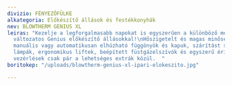 ```yaml
---
divizio: FÉNYEZŐFÜLKE
alkategoria: Előkészítő állások és festékkonyhák
nev: BLOWTHERM GENIUS XL
leiras: "Kezelje a legforgalmasabb napokat is egyszerűen a különböző méretű és beállításaiban
  változatos Genius előkészítő állásokkal!\nHőszigetelt és magas minőségű oldalfalak,
  manuális vagy automatikusan elhúzható függönyök és kapuk, szárítást segítő infravörös
  lámpák, ergonomikus liftek, beépített füstgázelszívók és egyszerű érintőképernyés
  vezérlések csak pár a lehetséges extrák közül.  "
boritokep: "/uploads/blowtherm-genius-xl-ipari-elokeszito.jpg"

---
```

